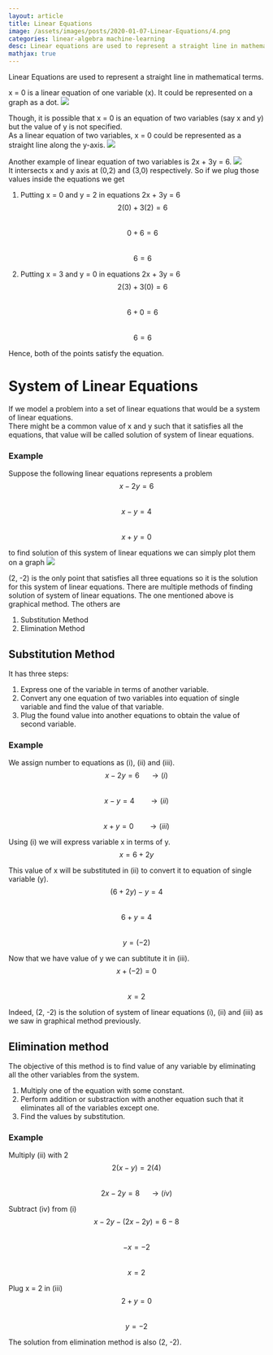 ```yaml
---
layout: article
title: Linear Equations
image: /assets/images/posts/2020-01-07-Linear-Equations/4.png
categories: linear-algebra machine-learning
desc: Linear equations are used to represent a straight line in mathematical terms.
mathjax: true
---
```


Linear Equations are used to represent a straight line in mathematical terms.

x = 0 is a linear equation of one variable (x). It could be represented on a graph as a dot.
<img src="/assets/images/posts/2020-01-07-Linear-Equations/1.png"/>

Though, it is possible that x = 0 is an equation of two variables (say x and y) but the value of y is not specified.  
As a linear equation of two variables, x = 0 could be represented as a straight line along the y-axis.
<img src="/assets/images/posts/2020-01-07-Linear-Equations/2.png"/>

Another example of linear equation of two variables is 2x + 3y = 6.
<img src="/assets/images/posts/2020-01-07-Linear-Equations/3.png"/>  
It intersects x and y axis at (0,2) and (3,0) respectively. So if we plug those values inside the equations we get

1. Putting x = 0 and y = 2 in equations 2x + 3y = 6   
    $$ 2(0) + 3(2) = 6 $$  
    $$   0 + 6 = 6     $$  
    $$   6 = 6         $$

2. Putting x = 3 and y = 0 in equations 2x + 3y = 6   
    $$ 2(3) + 3(0) = 6 $$  
    $$   6 + 0 = 6     $$  
    $$   6 = 6         $$

Hence, both of the points satisfy the equation.

# System of Linear Equations

If we model a problem into a set of linear equations that would be a system of linear equations.  
There might be a common value of x and y such that it satisfies all the equations, that value will be called solution of system of linear equations.

### Example
Suppose the following linear equations represents a problem
$$  x-2y = 6 $$  
$$  x-y = 4 $$  
$$  x+y = 0 $$  

to find solution of this system of linear equations we can simply plot them on a graph
<img src="/assets/images/posts/2020-01-07-Linear-Equations/4.png"/>  

(2, -2) is the only point that satisfies all three equations so it is the solution for this system of linear equations.
There are multiple methods of finding solution of system of linear equations. The one mentioned above is graphical method. The others are

1. Substitution Method
2. Elimination Method

## Substitution Method

It has three steps:

1. Express one of the variable in terms of another variable.
2. Convert any one equation of two variables into equation of single variable and find the value of that variable.
3. Plug the found value into another equations to obtain the value of second variable.

### Example
We assign number to equations as (i), (ii) and (iii).  
$$  x-2y = 6\ \ \ \ \ \rightarrow (i)$$  
$$  x-y = 4\ \ \ \ \ \ \ \rightarrow (ii)$$  
$$  x+y = 0\ \ \ \ \ \ \ \rightarrow (iii)$$

Using (i) we will express variable x in terms of y.   
$$ x = 6 + 2y $$
  
This value of x will be substituted in (ii) to convert it to equation of single variable (y).
$$ (6  + 2y) - y = 4 $$  
$$  6 + y = 4 $$    
$$  y = (-2) $$    

Now that we have value of y we can subtitute it in (iii).  
$$ x + (-2) = 0 $$  
$$ x = 2 $$  

Indeed, (2, -2) is the solution of system of linear equations (i), (ii) and (iii) as we saw in graphical method previously.

## Elimination method

The objective of this method is to find value of any variable by eliminating all the other variables from the system.

1. Multiply one of the equation with some constant.
2. Perform addition or substraction with another equation such that it eliminates all of the variables except one.
3. Find the values by substitution. 

### Example
Multiply (ii) with 2  
$$ 2(x-y) = 2(4) $$  
$$ 2x - 2y = 8 \ \ \ \ \ \rightarrow (iv)$$  

Subtract (iv) from (i)  
$$ x - 2y - (2x - 2y) = 6- 8$$  
$$ -x = -2 $$  
$$ x = 2 $$

Plug x = 2 in (iii)  
$$ 2 + y = 0 $$  
$$ y = -2 $$

The solution from elimination method is also (2, -2).